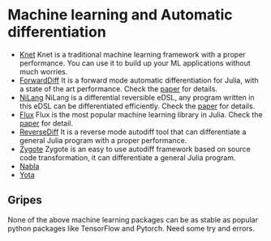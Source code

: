# Machine learning and Automatic differentiation

* [Knet](https://github.com/denizyuret/Knet.jl)
Knet is a traditional machine learning framework with a proper performance. You can use it to build up your ML applications without much worries.
* [ForwardDiff](https://github.com/JuliaDiff/ForwardDiff.jl)
It is a forward mode automatic differentiation for Julia, with a state of the art performance. Check the [paper](https://arxiv.org/abs/1607.07892) for details.
* [NiLang](https://github.com/GiggleLiu/NiLang.jl)
NiLang is a differential reversible eDSL, any program written in this eDSL can be differentiated efficiently. Check the [paper](https://arxiv.org/abs/2003.04617) for details.
* [Flux](https://github.com/FluxML/Flux.jl)
Flux is the most popular machine learning library in Julia. Check the [paper](http://arxiv.org/abs/1811.01457) for detail.
* [ReverseDiff](https://github.com/JuliaDiff/ReverseDiff.jl)
It is a reverse mode autodiff tool that can differentiate a general Julia program with a proper performance.
* [Zygote](https://github.com/FluxML/Zygote.jl)
Zygote is an easy to use autodiff framework based on source code transformation, it can differentiate a general Julia program.
* [Nabla](https://github.com/invenia/Nabla.jl)
* [Yota](https://github.com/dfdx/Yota.jl)

## Gripes
None of the above machine learning packages can be as stable as popular python packages like TensorFlow and Pytorch. Need some try and errors.
